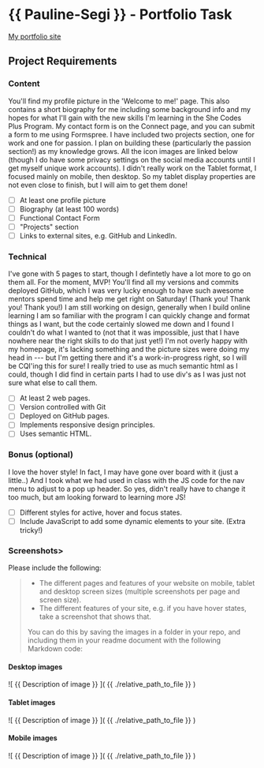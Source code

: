 # {{ Pauline-Segi }} - Portfolio Task

[My portfolio site]( https://pauline-segi.github.io/ )

## Project Requirements

### Content
You'll find my profile picture in the 'Welcome to me!' page. This also contains a short biography for me including some background info and my hopes for what I'll gain with the new skills I'm learning in the She Codes Plus Program.
My contact form is on the Connect page, and you can submit a form to me using Formspree.
I have included two projects section, one for work and one for passion. I plan on building these (particularly the passion section!) as my knowledge grows. 
All the icon images are linked below (though I do have some privacy settings on the social media accounts until I get myself unique work accounts).
I didn't really work on the Tablet format, I focused mainly on mobile, then desktop. So my tablet display properties are not even close to finish, but I will aim to get them done!
- [ ] At least one profile picture
- [ ] Biography (at least 100 words)
- [ ] Functional Contact Form
- [ ] "Projects" section
- [ ] Links to external sites, e.g. GitHub and LinkedIn.

### Technical
I've gone with 5 pages to start, though I defintetly have a lot more to go on them all. For the moment, MVP!
You'll find all my versions and commits deployed GitHub, which I was very lucky enough to have such awesome mentors spend time and help me get right on Saturday! (Thank you! Thank you! Thank you!)
I am still working on design, generally when I build online learning I am so familiar with the program I can quickly change and format things as I want, but the code certainly slowed me down and I found I couldn't do what I wanted to (not that it was impossible, just that I have nowhere near the right skills to do that just yet!) I'm not overly happy with my homepage, it's lacking something and the picture sizes were doing my head in --- but I'm getting there and it's a work-in-progress right, so I will be CQI'ing this for sure!
I really tried to use as much semantic html as I could, though I did find in certain parts I had to use div's as I was just not sure what else to call them. 
- [ ] At least 2 web pages.
- [ ] Version controlled with Git
- [ ] Deployed on GitHub pages.
- [ ] Implements responsive design principles.
- [ ] Uses semantic HTML.

### Bonus (optional)
I love the hover style! In fact, I may have gone over board with it (just a little..)
And I took what we had used in class with the JS code for the nav menu to adjust to a pop up header. So yes, didn't really have to change it too much, but am looking forward to learning more JS!
- [ ] Different styles for active, hover and focus states.
- [ ] Include JavaScript to add some dynamic elements to your site. (Extra tricky!)

### Screenshots> 
Please include the following:
> - The different pages and features of your website on mobile, tablet and desktop screen sizes (multiple screenshots per page and screen size).
> - The different features of your site, e.g. if you have hover states, take a screenshot that shows that.
>
> You can do this by saving the images in a folder in your repo, and including them in your readme document with the following Markdown code:

#### Desktop images

![ {{ Description of image }} ]( {{ ./relative_path_to_file }} )


#### Tablet images

![ {{ Description of image }} ]( {{ ./relative_path_to_file }} )


#### Mobile images

![ {{ Description of image }} ]( {{ ./relative_path_to_file }} )